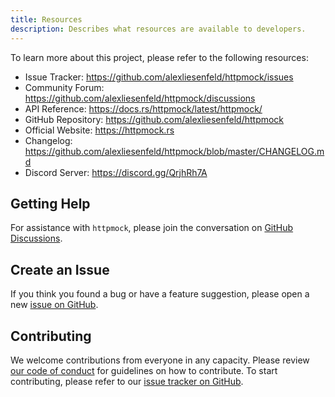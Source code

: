 ```yaml
---
title: Resources
description: Describes what resources are available to developers.
---
```


To learn more about this project, please refer to the following resources:
- Issue Tracker: https://github.com/alexliesenfeld/httpmock/issues
- Community Forum: https://github.com/alexliesenfeld/httpmock/discussions
- API Reference: https://docs.rs/httpmock/latest/httpmock/
- GitHub Repository: https://github.com/alexliesenfeld/httpmock
- Official Website: https://httpmock.rs
- Changelog: https://github.com/alexliesenfeld/httpmock/blob/master/CHANGELOG.md
- Discord Server: https://discord.gg/QrjhRh7A

## Getting Help

For assistance with `httpmock`, please join the conversation on
[GitHub Discussions](https://github.com/alexliesenfeld/httpmock/discussions).

## Create an Issue

If you think you found a bug or have a feature suggestion, please open a new
[issue on GitHub](https://github.com/alexliesenfeld/httpmock/issues).

## Contributing

We welcome contributions from everyone in any capacity. 
Please review [our code of conduct](https://github.com/alexliesenfeld/httpmock/blob/master/CODE_OF_CONDUCT.md) 
for guidelines on how to contribute. To start contributing, please refer to our 
[issue tracker on GitHub](https://github.com/alexliesenfeld/httpmock/issues).
